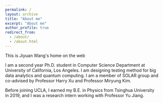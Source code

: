 ```yaml
---
permalink: /
layout: archive
title: "About me"
excerpt: "About me"
author_profile: true
redirect_from: 
  - /about/
  - /about.html
---
```


This is Jiyuan Wang's home on the web

I am a second year Ph.D. student in Computer Science Department at University of California, Los Angeles. I am designing testing method for big data analytics and quantum computing. I am a member of SOLAR group and co-advised by Professor Harry Xu and Professor Miryung Kim.

Before joining UCLA, I earned my B.E. in Physics from Tsinghua University in 2019, and I was a research intern working with Professor Yu Jiang.

 